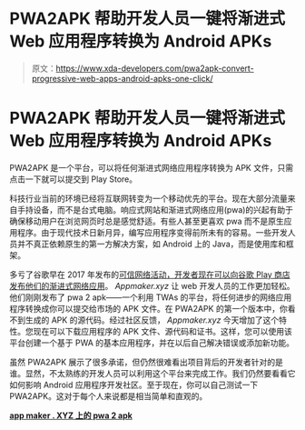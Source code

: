 # PWA2APK 帮助开发人员一键将渐进式 Web 应用程序转换为 Android APKs

> 原文：<https://www.xda-developers.com/pwa2apk-convert-progressive-web-apps-android-apks-one-click/>

# PWA2APK 帮助开发人员一键将渐进式 Web 应用程序转换为 Android APKs

PWA2APK 是一个平台，可以将任何渐进式网络应用程序转换为 APK 文件，只需点击一下就可以提交到 Play Store。

科技行业当前的环境已经将互联网转变为一个移动优先的平台。现在大部分流量来自手持设备，而不是台式电脑。响应式网站和渐进式网络应用(pwa)的兴起有助于确保移动用户在浏览网页时总是感觉舒适。有些人甚至更喜欢 pwa 而不是原生应用程序。由于现代技术日新月异，编写应用程序变得前所未有的容易。一些开发人员并不真正依赖原生的第一方解决方案，如 Android 上的 Java，而是使用库和框架。

多亏了谷歌早在 2017 年发布的[可信网络活动，开发者现在可以](https://www.xda-developers.com/google-trusted-web-activities-full-screen-activities-web-content/)[向谷歌 Play 商店发布他们的渐进式网络应用](https://www.xda-developers.com/chrome-72-trusted-web-activities-pwa-play-store/)。 *Appmaker.xyz* 让 web 开发人员的工作更加轻松。他们刚刚发布了 pwa 2 apk——一个利用 TWAs 的平台，将任何进步的网络应用程序转换成你可以提交给市场的 APK 文件。在 PWA2APK 的第一个版本中，你看不到生成的 APK 的源代码。经过社区反馈， *Appmaker.xyz* 今天增加了这个特性。您现在可以下载应用程序的 APK 文件、源代码和证书。这样，您可以使用该平台创建一个基于 PWA 的基本应用程序，并在以后自己解决错误或添加新功能。

虽然 PWA2APK 展示了很多承诺，但仍然很难看出项目背后的开发者针对的是谁。显然，不太熟练的开发人员可以利用这个平台来完成工作。我们仍然要看看它如何影响 Android 应用程序开发社区。至于现在，你可以自己测试一下 PWA2APK。这对于每个人来说都是相当简单和直观的。

[**app maker . XYZ 上的 pwa 2 apk**](https://appmaker.xyz/pwa-to-apk/)
